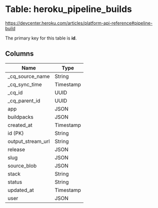 # Table: heroku_pipeline_builds

https://devcenter.heroku.com/articles/platform-api-reference#pipeline-build

The primary key for this table is **id**.


## Columns
| Name          | Type          |
| ------------- | ------------- |
|_cq_source_name|String|
|_cq_sync_time|Timestamp|
|_cq_id|UUID|
|_cq_parent_id|UUID|
|app|JSON|
|buildpacks|JSON|
|created_at|Timestamp|
|id (PK)|String|
|output_stream_url|String|
|release|JSON|
|slug|JSON|
|source_blob|JSON|
|stack|String|
|status|String|
|updated_at|Timestamp|
|user|JSON|